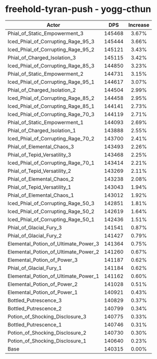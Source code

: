 # freehold-tyran-push - yogg-cthun
| Actor | DPS | Increase |
|---|:---:|:---:|
|Phial_of_Static_Empowerment_3|145468|3.67%|
|Iced_Phial_of_Corrupting_Rage_95_3|145444|3.66%|
|Iced_Phial_of_Corrupting_Rage_95_2|145121|3.43%|
|Phial_of_Charged_Isolation_3|145115|3.42%|
|Iced_Phial_of_Corrupting_Rage_85_3|144850|3.23%|
|Phial_of_Static_Empowerment_2|144731|3.15%|
|Iced_Phial_of_Corrupting_Rage_95_1|144617|3.07%|
|Phial_of_Charged_Isolation_2|144504|2.99%|
|Iced_Phial_of_Corrupting_Rage_85_2|144458|2.95%|
|Iced_Phial_of_Corrupting_Rage_85_1|144141|2.73%|
|Iced_Phial_of_Corrupting_Rage_70_3|144119|2.71%|
|Phial_of_Static_Empowerment_1|144093|2.69%|
|Phial_of_Charged_Isolation_1|143888|2.55%|
|Iced_Phial_of_Corrupting_Rage_70_2|143700|2.41%|
|Phial_of_Elemental_Chaos_3|143493|2.26%|
|Phial_of_Tepid_Versatility_3|143468|2.25%|
|Iced_Phial_of_Corrupting_Rage_70_1|143414|2.21%|
|Phial_of_Tepid_Versatility_2|143269|2.11%|
|Phial_of_Elemental_Chaos_2|143238|2.08%|
|Phial_of_Tepid_Versatility_1|143043|1.94%|
|Phial_of_Elemental_Chaos_1|143012|1.92%|
|Iced_Phial_of_Corrupting_Rage_50_3|142851|1.81%|
|Iced_Phial_of_Corrupting_Rage_50_2|142619|1.64%|
|Iced_Phial_of_Corrupting_Rage_50_1|142436|1.51%|
|Phial_of_Glacial_Fury_3|141541|0.87%|
|Phial_of_Glacial_Fury_2|141427|0.79%|
|Elemental_Potion_of_Ultimate_Power_3|141364|0.75%|
|Elemental_Potion_of_Ultimate_Power_2|141260|0.67%|
|Elemental_Potion_of_Power_3|141187|0.62%|
|Phial_of_Glacial_Fury_1|141184|0.62%|
|Elemental_Potion_of_Ultimate_Power_1|141162|0.60%|
|Elemental_Potion_of_Power_2|141028|0.51%|
|Elemental_Potion_of_Power_1|140921|0.43%|
|Bottled_Putrescence_3|140829|0.37%|
|Bottled_Putrescence_2|140799|0.34%|
|Potion_of_Shocking_Disclosure_3|140775|0.33%|
|Bottled_Putrescence_1|140746|0.31%|
|Potion_of_Shocking_Disclosure_2|140730|0.30%|
|Potion_of_Shocking_Disclosure_1|140640|0.23%|
|Base|140315|0.00%|
